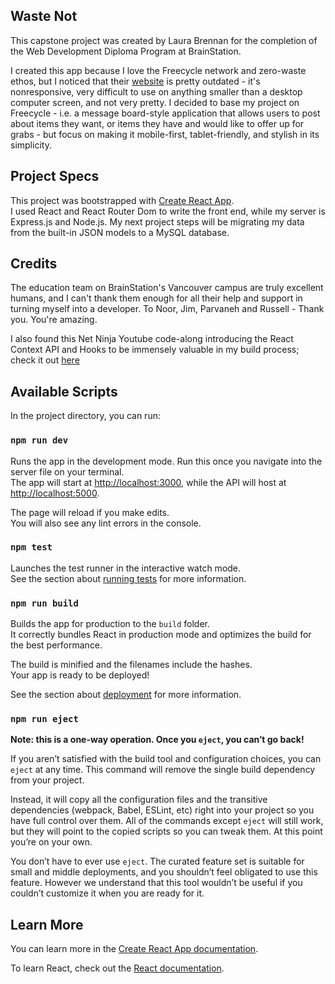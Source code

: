 ## Waste Not

This capstone project was created by Laura Brennan for the completion of the Web Development Diploma Program at BrainStation.

I created this app because I love the Freecycle network and zero-waste ethos, but I noticed that their [website](https://www.freecycle.org) is pretty outdated - it's nonresponsive, very difficult to use on anything smaller than a desktop computer screen, and not very pretty. I decided to base my project on Freecycle - i.e. a message board-style application that allows users to post about items they want, or items they have and would like to offer up for grabs - but focus on making it mobile-first, tablet-friendly, and stylish in its simplicity.

## Project Specs

This project was bootstrapped with [Create React App](https://github.com/facebook/create-react-app).<br />I used React and React Router Dom to write the front end, while my server is Express.js and Node.js. My next project steps will be migrating my data from the built-in JSON models to a MySQL database.

## Credits

The education team on BrainStation's Vancouver campus are truly excellent humans, and I can't thank them enough for all their help and support in turning myself into a developer. To Noor, Jim, Parvaneh and Russell - Thank you. You're amazing.

I also found this Net Ninja Youtube code-along introducing the React Context API and Hooks to be immensely valuable in my build process; check it out [here](https://www.youtube.com/playlist?list=PL4cUxeGkcC9hNokByJilPg5g9m2APUePI)

## Available Scripts

In the project directory, you can run:

### `npm run dev`

Runs the app in the development mode. Run this once you navigate into the server file on your terminal.<br />
The app will start at [http://localhost:3000](http://localhost:3000), while the API will host at [http://localhost:5000](http://localhost:5000).

The page will reload if you make edits.<br />
You will also see any lint errors in the console.

### `npm test`

Launches the test runner in the interactive watch mode.<br />
See the section about [running tests](https://facebook.github.io/create-react-app/docs/running-tests) for more information.

### `npm run build`

Builds the app for production to the `build` folder.<br />
It correctly bundles React in production mode and optimizes the build for the best performance.

The build is minified and the filenames include the hashes.<br />
Your app is ready to be deployed!

See the section about [deployment](https://facebook.github.io/create-react-app/docs/deployment) for more information.

### `npm run eject`

**Note: this is a one-way operation. Once you `eject`, you can’t go back!**

If you aren’t satisfied with the build tool and configuration choices, you can `eject` at any time. This command will remove the single build dependency from your project.

Instead, it will copy all the configuration files and the transitive dependencies (webpack, Babel, ESLint, etc) right into your project so you have full control over them. All of the commands except `eject` will still work, but they will point to the copied scripts so you can tweak them. At this point you’re on your own.

You don’t have to ever use `eject`. The curated feature set is suitable for small and middle deployments, and you shouldn’t feel obligated to use this feature. However we understand that this tool wouldn’t be useful if you couldn’t customize it when you are ready for it.

## Learn More

You can learn more in the [Create React App documentation](https://facebook.github.io/create-react-app/docs/getting-started).

To learn React, check out the [React documentation](https://reactjs.org/).
